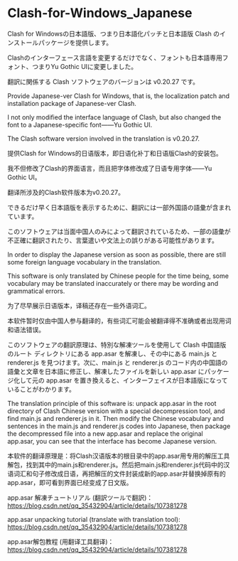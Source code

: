 # Clash-for-Windows_Japanese

Clash for Windowsの日本語版、つまり日本語化パッチと日本語版 Clash のインストールパッケージを提供します。

Clashのインターフェース言語を変更するだけでなく、フォントも日本語専用フォント、つまりYu Gothic UIに変更しました。

翻訳に関係する Clash ソフトウェアのバージョンは v0.20.27 です。

Provide Japanese-ver Clash for Windows, that is, the localization patch and installation package of Japanese-ver Clash.

I not only modified the interface language of Clash, but also changed the font to a Japanese-specific font——Yu Gothic UI.

The Clash software version involved in the translation is v0.20.27.

提供Clash for Windows的日语版本，即日语化补丁和日语版Clash的安装包。

我不但修改了Clash的界面语言，而且把字体修改成了日语专用字体——Yu Gothic UI。

翻译所涉及的Clash软件版本为v0.20.27。



できるだけ早く日本語版を表示するために、翻訳には一部外国語の語彙が含まれています。

このソフトウェアは当面中国人のみによって翻訳されているため、一部の語彙が不正確に翻訳されたり、言葉遣いや文法上の誤りがある可能性があります。

In order to display the Japanese version as soon as possible, there are still some foreign language vocabulary in the translation.

This software is only translated by Chinese people for the time being, some vocabulary may be translated inaccurately or there may be wording and grammatical errors.

为了尽早展示日语版本，译稿还存在一些外语词汇。

本软件暂时仅由中国人参与翻译的，有些词汇可能会被翻译得不准确或者出现用词和语法错误。



このソフトウェアの翻訳原理は、特別な解凍ツールを使用して Clash 中国語版のルート ディレクトリにある app.asar を解凍し、その中にある main.js と renderer.js を見つけます。次に、main.js と renderer.js のコード内の中国語の語彙と文章を日本語に修正し、解凍したファイルを新しい app.asar にパッケージ化して元の app.asar を置き換えると、インターフェイスが日本語版になっていることがわかります。

The translation principle of this software is: unpack app.asar in the root directory of Clash Chinese version with a special decompression tool, and find main.js and renderer.js in it. Then modify the Chinese vocabulary and sentences in the main.js and renderer.js codes into Japanese, then package the decompressed file into a new app.asar and replace the original app.asar, you can see that the interface has become Japanese version.

本软件的翻译原理是：将Clash汉语版本的根目录中的app.asar用专用的解压工具解包，找到其中的main.js和renderer.js。然后把main.js和renderer.js代码中的汉语词汇和句子修改成日语，再把解压的文件封装成新的app.asar并替换掉原有的app.asar，即可看到界面已经变成了日文版。



app.asar 解凍チュートリアル (翻訳ツールで翻訳)：
https://blog.csdn.net/qq_35432904/article/details/107381278

app.asar unpacking tutorial (translate with translation tool):
https://blog.csdn.net/qq_35432904/article/details/107381278

app.asar解包教程 (用翻译工具翻译)：https://blog.csdn.net/qq_35432904/article/details/107381278
